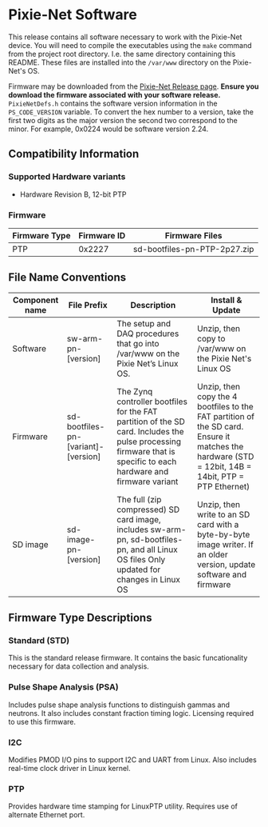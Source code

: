 # Pixie-Net Software

This release contains all software necessary to work with the Pixie-Net device. You 
will need to compile the executables using the `make` command from the project root 
directory. I.e. the same directory containing this README. These files are installed 
into the `/var/www` directory on the Pixie-Net's OS.

Firmware may be downloaded from the 
[Pixie-Net Release page](https://github.com/xiallc/Pixie-Net_Releases/releases). 
**Ensure you download the firmware associated with your software release.** 
`PixieNetDefs.h` contains the software version information in the `PS_CODE_VERSION` 
variable. To convert the hex number to a version, take the first two digits as the 
major version the second two correspond to the minor. For example, 0x0224 would be 
software version 2.24.

## Compatibility Information

### Supported Hardware variants
* Hardware Revision B, 12-bit PTP

### Firmware
| Firmware Type | Firmware ID |	Firmware Files |
| --------------| ------------| -------------- |
| PTP | 0x2227 | sd-bootfiles-pn-PTP-2p27.zip | 
 

## File Name Conventions

| Component name | File Prefix | Description	| Install & Update |
| -------------- | ----------- | ------------ | ----------------- |
| Software | sw-arm-pn-[version] | The setup and DAQ procedures that go into /var/www on the Pixie Net’s Linux OS. |	Unzip, then copy to /var/www on the Pixie Net's Linux OS |
| Firmware | sd-bootfiles-pn-[variant]-[version]	| The Zynq controller bootfiles for the FAT partition of the SD card. Includes the pulse processing firmware that is specific to each hardware and firmware variant |	Unzip, then copy the 4 bootfiles to the FAT partition of the SD card. Ensure it matches the hardware (STD = 12bit, 14B = 14bit, PTP = PTP Ethernet) |
| SD image | sd-image-pn-[version] | The full (zip compressed) SD card image, includes sw-arm-pn, sd-bootfiles-pn, and all Linux OS files Only updated for changes in Linux OS |	Unzip, then write to an SD card with a byte-by-byte image writer. If an older version, update software and firmware |

## Firmware Type Descriptions

### Standard (STD)

This is the standard release firmware. It contains the basic funcationality necessary 
for data collection and analysis.

### Pulse Shape Analysis (PSA)

Includes pulse shape analysis functions to distinguish gammas and neutrons. It 
also includes constant fraction timing logic. Licensing required to use this firmware.

### I2C

Modifies PMOD I/O pins to support I2C and UART from Linux. Also includes real-time 
clock driver in Linux kernel.

### PTP

Provides hardware time stamping for LinuxPTP utility. Requires use of alternate 
Ethernet port.